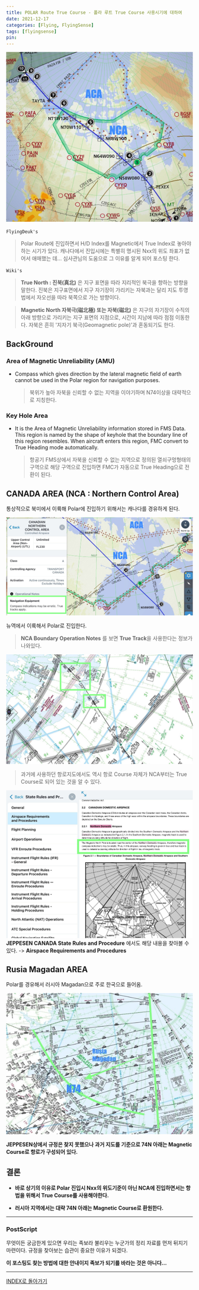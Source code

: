 ```yaml
---
title: POLAR Route True Course - 폴라 루트 True Course 사용시기에 대하여
date: 2021-12-17
categories: [Flying, FlyingSense]
tags: [flyingsense]
pin:
---
```


![true](/img/flying/sense/trueheading1.jpg)

`FlyingDeuk's`
> Polar Route에 진입하면서 H/D Index를 Magnetic에서 True Index로 놓아야 하는 시기가 있다. 캐나다에서 진입시에는 특별히 명시된 Nxx의 위도 좌표가 없어서 애매했는 데... 심사관님의 도움으로 그 이유를 알게 되어 포스팅 한다.

`Wiki's`
> **True North : 진북(真北)** 은 지구 표면을 따라 지리적인 북극을 향하는 방향을 말한다. 진북은 지구표면에서 지구 자기장이 가리키는 자북과는 달리 지도 투영법에서 자오선을 따라 북쪽으로 가는 방향이다.

> **Magnetic North 자북극(磁北極) 또는 자북(磁北)** 은 지구의 자기장이 수직의 아래 방향으로 가리키는 지구 표면의 지점으로, 시간이 지남에 따라 점점 이동한다. 자북은 흔히 '지자기 북극(Geomagnetic pole)'과 혼동되기도 한다.

## BackGround
### Area of Magnetic Unreliability (AMU)
- Compass which gives direction by the lateral magnetic field of earth cannot be used in the Polar region for navigation purposes.
  > 북위가 높아 자북을 신뢰할 수 없는 지역을 이야기하며 N74이상을 대략적으로 지칭한다.

### Key Hole Area
- It is the Area of Magnetic Unreliability information stored in FMS Data. This region is named by the shape of keyhole that the boundary line of this region resembles. When aircraft enters this region, FMC convert to True Heading mode automatically.
  > 항공기 FMS상에서 자북을 신뢰할 수 없는 지역으로 정의된 열쇠구멍형태의 구역으로 해당 구역으로 진입하면 FMC가 자동으로 True Heading으로 전환이 된다.


## CANADA AREA (NCA : Northern Control Area)
통상적으로 북미에서 이륙해 Polar에 진입하기 위해서는 캐나다를 경유하게 된다.

![true](/img/flying/sense/trueheading2.jpg)

뉴역에서 이륙해서 Polar로 진입한다.
> **NCA Boundary Operation Notes** 를 보면 **True Track**을 사용한다는 정보가 나와있다.

![true](/img/flying/sense/trueheading3.jpg)
> 과거에 사용하던 항로지도에서도 역시 항로 Course 자체가 NCA부터는 True Course로 되어 있는 것을 알 수 있다.

![true](/img/flying/sense/trueheading4.jpg)
**JEPPESEN CANADA State Rules and Procedure** 에서도 해당 내용을 찾아볼 수 있다. -> **Airspace Requirements and Procedures**

## Rusia Magadan AREA
Polar를 경유해서 러시아 Magadan으로 주로 한국으로 들어옴.

![true](/img/flying/sense/trueheading5.jpg)

**JEPPESEN상에서 규정은 찾지 못했으나 과거 지도를 기준으로 74N 아래는 Magnetic Course로 항로가 구성되어 있다.**

## 결론
- **바로 상기의 이유로 Polar 진입시 Nxx의 위도기준이 아닌 NCA에 진입하면서는 항법을 위해서 True Course를 사용해야한다.**

- **러시아 지역에서는 대략 74N 아래는 Magnetic Course로 환원한다.**

--------

### PostScript
무엇이든 궁금한게 있으면 우리는 족보라 불리우는 누군가의 정리 자료를 먼저 뒤지기 마련이다. 규정을 찾아보는 습관이 중요한 이유가 되겠다.

**이 포스팅도 찾는 방법에 대한 안내이지 족보가 되기를 바라는 것은 아니다...**

-------

[INDEX로 돌아가기](/categories/flyingsense/)
